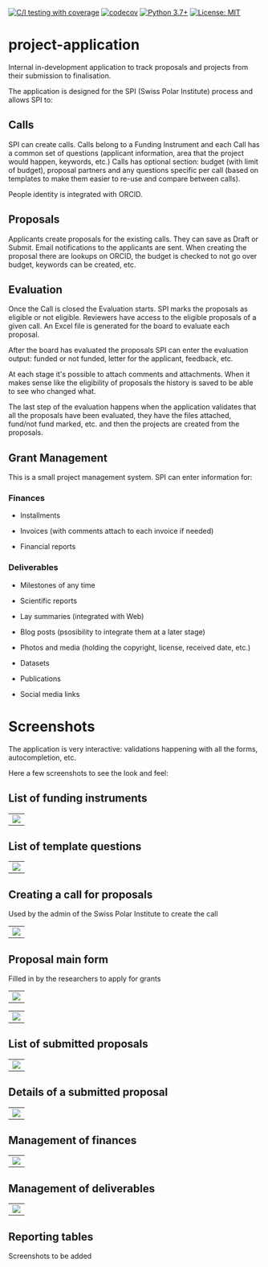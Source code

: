 [![C/I testing with coverage](https://github.com/Swiss-Polar-Institute/project-application/workflows/C/I%20testing%20with%20coverage/badge.svg)](https://github.com/Swiss-Polar-Institute/project-application/actions)
[![codecov](https://codecov.io/gh/Swiss-Polar-Institute/project-application/branch/master/graph/badge.svg)](https://codecov.io/gh/Swiss-Polar-Institute/project-application)
[![Python 3.7+](https://img.shields.io/badge/python-3.7+-blue.svg)](https://www.python.org/downloads/)
[![License: MIT](https://img.shields.io/badge/License-MIT-yellow.svg)](https://opensource.org/licenses/MIT)

# project-application

Internal in-development application to track proposals and projects from their submission to finalisation.

The application is designed for the SPI (Swiss Polar Institute) process and allows SPI to:

## Calls
SPI can create calls. Calls belong to a Funding Instrument and each Call has a common set of questions (applicant information, area that the project would happen, keywords, etc.) Calls has optional section: budget (with limit of budget), proposal partners and any questions specific per call (based on templates to make them easier to re-use and compare between calls).

People identity is integrated with ORCID.

## Proposals
Applicants create proposals for the existing calls. They can save as Draft or Submit. Email notifications to the applicants are sent. When creating the proposal there are lookups on ORCID, the budget is checked to not go over budget, keywords can be created, etc.

## Evaluation
Once the Call is closed the Evaluation starts. SPI marks the proposals as eligible or not eligible. Reviewers have access to the eligible proposals of a given call. An Excel file is generated for the board to evaluate each proposal.

After the board has evaluated the proposals SPI can enter the evaluation output: funded or not funded, letter for the applicant, feedback, etc.

At each stage it's possible to attach comments and attachments. When it makes sense like the eligibility of proposals the history is saved to be able to see who changed what.

The last step of the evaluation happens when the application validates that all the proposals have been evaluated, they have the files attached, fund/not fund marked, etc. and then the projects are created from the proposals.

## Grant Management
This is a small project management system. SPI can enter information for:

### Finances
- Installments

- Invoices (with comments attach to each invoice if needed)

- Financial reports

### Deliverables
- Milestones of any time

- Scientific reports

- Lay summaries (integrated with Web)

- Blog posts (psosibility to integrate them at a later stage)

- Photos and media (holding the copyright, license, received date, etc.)

- Datasets

- Publications

- Social media links

# Screenshots
The application is very interactive: validations happening with all the forms, autocompletion, etc.

Here a few screenshots to see the look and feel:

## List of funding instruments
<table><tr><td>
<img src="documentation/screenshots/010-funding_instruments.png">
</td></tr></table>

## List of template questions
<table><tr><td>
<img src="documentation/screenshots/015-template_questions.png">
</td></tr></table>

## Creating a call for proposals

Used by the admin of the Swiss Polar Institute to create the call

<table><tr><td>
<img src="documentation/screenshots/017-create_call.png">
</td></tr></table>

## Proposal main form

Filled in by the researchers to apply for grants

<table><tr><td>
<img src="documentation/screenshots/020-proposal_main_form.png">
</td></tr></table>

<table><tr><td>
<img src="documentation/screenshots/030-funding_instruments.png">
</td></tr></table>


## List of submitted proposals

<table><tr><td>
<img src="documentation/screenshots/050-list_of_calls.png">
</td></tr></table>

## Details of a submitted proposal

<table><tr><td>
<img src="documentation/screenshots/070-proposal_detail.png">
</td></tr></table>

## Management of finances

<table><tr><td>
<img src="documentation/screenshots/080-grant_management-finances.png">
</td></tr></table>

## Management of deliverables

<table><tr><td>
<img src="documentation/screenshots/090-grant_management-deliverables.png">
</td></tr></table>

## Reporting tables

Screenshots to be added
